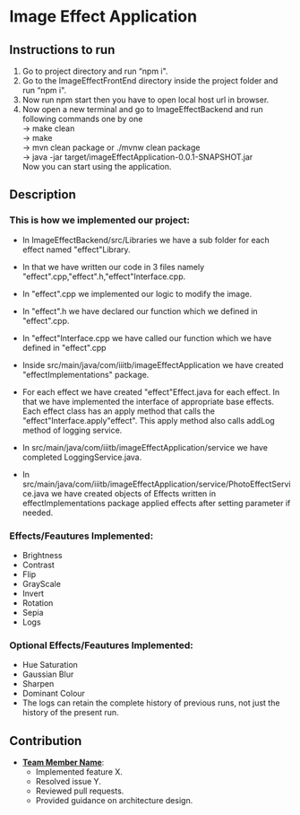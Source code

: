 # Image Effect Application

## Instructions to run
1. Go to project directory and run “npm i".
2. Go to the ImageEffectFrontEnd directory inside the project folder and run “npm i".
3. Now run npm start then you have to open local host url in browser.
4. Now open a new terminal and go to ImageEffectBackend and run following commands one by one  
-> make clean  
-> make  
-> mvn clean package  or ./mvnw clean package   
-> java -jar target/imageEffectApplication-0.0.1-SNAPSHOT.jar   
Now you can start using the application.  

## Description
### This is how we implemented our project:
* In ImageEffectBackend/src/Libraries we have a sub folder for each effect named "effect"Library.  
* In that we have written our code in 3 files namely "effect".cpp,"effect".h,"effect"Interface.cpp.  
* In "effect".cpp we implemented our logic to modify the image.    
* In "effect".h we have declared our function which we defined in "effect".cpp.   
* In "effect"Interface.cpp we have called our function which we have defined in "effect".cpp    
   
* Inside src/main/java/com/iiitb/imageEffectApplication we have created "effectImplementations" package.   
* For each effect we have created "effect"Effect.java for each effect. In that we have implemented the interface of appropriate base effects. Each effect class has an apply method that calls the "effect"Interface.apply"effect". This apply method also calls addLog method of logging service.     
   
* In src/main/java/com/iiitb/imageEffectApplication/service we have completed LoggingService.java.
* In src/main/java/com/iiitb/imageEffectApplication/service/PhotoEffectService.java we have created objects of Effects written in effectImplementations package applied effects after setting parameter if needed.

### Effects/Feautures Implemented:
* Brightness  
* Contrast
* Flip
* GrayScale
* Invert
* Rotation
* Sepia
* Logs
### Optional Effects/Feautures Implemented:
* Hue Saturation
* Gaussian Blur
* Sharpen
* Dominant Colour
* The logs can retain the complete history of previous runs, not just the history of the present run.

## Contribution

- **[Team Member Name](link-to-profile)**:
  - Implemented feature X.
  - Resolved issue Y.
  - Reviewed pull requests.
  - Provided guidance on architecture design.
